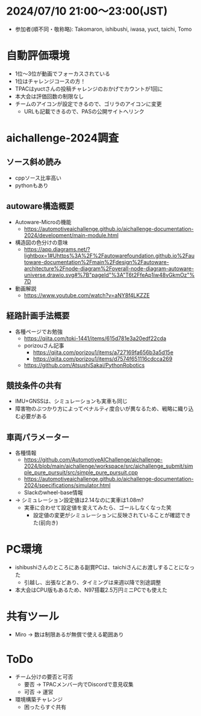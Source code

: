 # 2024/07/10 21:00～23:00(JST)
- 参加者(順不同・敬称略): Takomaron, ishibushi, iwasa, yuct, taichi, Tomo

# 自動評価環境
- 1位〜3位が動画でフォーカスされている
- 1位はチャレンジコースの方！
- TPACはyuctさんの投稿チャレンジのおかげでカウントが1回に
- 本大会は評価回数の制限なし
- チームのアイコンが設定できるので、ゴリラのアイコンに変更
  - URLも記載できるので、PASの公開サイトへリンク

# aichallenge-2024調査
## ソース斜め読み
- cppソース比率高い
- pythonもあり
## autoware構造概要
- Autoware-Microの機能
  - https://automotiveaichallenge.github.io/aichallenge-documentation-2024/development/main-module.html
- 構造図の色分けの意味
  - https://app.diagrams.net/?lightbox=1#Uhttps%3A%2F%2Fautowarefoundation.github.io%2Fautoware-documentation%2Fmain%2Fdesign%2Fautoware-architecture%2Fnode-diagram%2Foverall-node-diagram-autoware-universe.drawio.svg#%7B"pageId"%3A"T6t2FfeAp1iw48vGkmOz"%7D
- 動画解説
  - https://www.youtube.com/watch?v=aNY8f4LKZZE
## 経路計画手法概要
- 各種ページでお勉強
  - https://qiita.com/toki-1441/items/615d781e3a20edf22cda
  - porizouさん記事
    - https://qiita.com/porizou1/items/a727169fa656b3a5d15e
    - https://qiita.com/porizou1/items/d7574f651116cdcca269
  - https://github.com/AtsushiSakai/PythonRobotics
## 競技条件の共有
- IMU+GNSSは、シミュレーションも実車も同じ
- 障害物のぶつかり方によってペナルティ度合いが異なるため、戦略に織り込む必要がある
## 車両パラメーター
- 各種情報
  - https://github.com/AutomotiveAIChallenge/aichallenge-2024/blob/main/aichallenge/workspace/src/aichallenge_submit/simple_pure_pursuit/src/simple_pure_pursuit.cpp
  - https://automotiveaichallenge.github.io/aichallenge-documentation-2024/specifications/simulator.html
  - Slackのwheel-base情報
- -> シミュレーション設定値は2.14なのに実車は1.08m?
  - 実車に合わせて設定値を変えてみたら、ゴールしなくなった笑
    - 設定値の変更がシミュレーションに反映されていることが確認できた(前向き)

# PC環境
- ishibushiさんのところにある副賞PCは、taichiさんにお渡しすることになった
  - 引越し、出張などあり、タイミングは来週以降で別途調整
- 本大会はCPU版もあるため、N97搭載2.5万円ミニPCでも使えた

# 共有ツール
- Miro -> 数は制限あるが無償で使える範囲あり

# ToDo
- チーム分けの要否と可否
  - 要否 -> TPACメンバー内でDiscordで意見収集
  - 可否 -> 運営
- 環境構築チャレンジ
  - 困ったらすぐ共有

